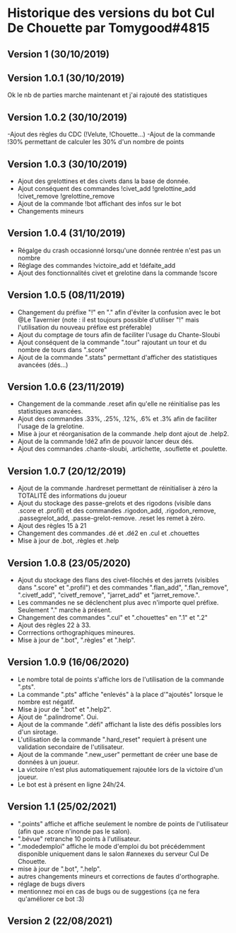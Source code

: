 # Historique des versions du bot Cul De Chouette par Tomygood#4815
## Version 1 (30/10/2019)

## Version 1.0.1 (30/10/2019)
Ok le nb de parties marche maintenant
et j'ai rajouté des statistiques

## Version 1.0.2 (30/10/2019)
-Ajout des règles du CDC (!Velute, !Chouette...)
-Ajout de la commande !30% permettant de calculer les 30% d'un nombre de points

## Version 1.0.3 (30/10/2019)
- Ajout des grelottines et des civets dans la base de donnée.
- Ajout conséquent des commandes !civet_add !grelottine_add !civet_remove !grelottine_remove
- Ajout de la commande !bot affichant des infos sur le bot
- Changements mineurs

## Version 1.0.4 (31/10/2019)
- Régalge du crash occasionné lorsqu'une donnée rentrée n'est pas un nombre
- Réglage des commandes !victoire_add et !défaite_add
- Ajout des fonctionnalités civet et grelotine dans la commande !score

## Version 1.0.5 (08/11/2019)
- Changement du préfixe "!" en "." afin d'éviter la confusion avec le bot @Le Tavernier  (note : il est toujours possible d'utiliser "!" mais l'utilisation du nouveau préfixe est préferable)
- Ajout du comptage de tours afin de faciliter l'usage du Chante-Sloubi
- Ajout conséquent de la commande ".tour" rajoutant un tour et du nombre de tours dans ".score"
- Ajout de la commande ".stats" permettant d'afficher des statistiques avancées (dés...)

## Version 1.0.6 (23/11/2019)
- Changement de la commande .reset afin qu'elle ne réinitialise pas les statistiques avancées.
- Ajout des commandes .33%, .25%, .12%, .6% et .3% afin de faciliter l'usage de la grelotine.
- Mise à jour et réorganisation de la commande .help dont ajout de .help2.
- Ajout de la commande !dé2 afin de pouvoir lancer deux dés.
- Ajout des commandes .chante-sloubi, .artichette, .souflette et .poulette.

## Version 1.0.7 (20/12/2019)
- Ajout de la commande .hardreset permettant de réinitialiser à zéro la TOTALITÉ des informations du joueur
- Ajout du stockage des passe-grelots et des rigodons (visible dans .score et .profil) et des commandes .rigodon_add, .rigodon_remove, .passegrelot_add, .passe-grelot-remove. .reset les remet à zéro.
- Ajout des règles 15 à 21
- Changement des commandes .dé et .dé2 en .cul et .chouettes
- Mise à jour de .bot, .règles et .help

## Version 1.0.8 (23/05/2020)
- Ajout du stockage des flans des civet-filochés et des jarrets (visibles dans ".score" et ".profil") et des commandes ".flan_add", ".flan_remove", ".civetf_add", "civetf_remove", "jarret_add" et "jarret_remove.".
- Les commandes ne se déclenchent plus avec n'importe quel préfixe. Seulement "." marche à présent.
- Changement des commandes ".cul" et ".chouettes" en ".1" et ".2"
- Ajout des règles 22 à 33.
- Corrrections orthographiques mineures.
- Mise à jour de ".bot", ".règles" et ".help".

## Version 1.0.9 (16/06/2020)
- Le nombre total de points s'affiche lors de l'utilisation de la commande ".pts".
- La commande ".pts" affiche "enlevés" à la place d'"ajoutés" lorsque le nombre est négatif.
- Mise à jour de ".bot" et ".help2".
- Ajout de ".palindrome". Oui.
- Ajout de la commande ".défi" affichant la liste des défis possibles lors d'un sirotage.
- L'utilisation de la commande ".hard_reset" requiert à présent une validation secondaire de l'utilisateur.
- Ajout de la commande ".new_user" permettant de créer une base de données à un joueur.
- La victoire n'est plus automatiquement rajoutée lors de la victoire d'un joueur.
- Le bot est à présent en ligne 24h/24.

## Version 1.1 (25/02/2021)
 - ".points" affiche et affiche seulement le nombre de points de l'utilisateur (afin que .score n'inonde pas le salon).
 - ".bévue" retranche 10 points à l'utilisateur.
 - ".modedemploi" affiche le mode d'emploi du bot précédemment disponible uniquement dans le salon #annexes du serveur Cul De Chouette.
 - mise à jour de ".bot", ".help".
 - autres changements mineurs et corrections de fautes d'orthographe.
 - réglage de bugs divers
 - mentionnez moi en cas de bugs ou de suggestions (ça ne fera qu'améliorer ce bot :3)
 
## Version 2 (22/08/2021)
